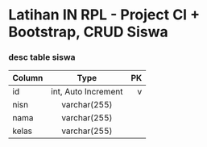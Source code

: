 # Latihan IN RPL - Project CI + Bootstrap, CRUD Siswa

### desc table siswa
| Column        | Type           			|	PK	|
| ------------- |:-------------------:|----:|
| id      			| int, Auto Increment |	v		|
| nisn      		| varchar(255)      	|     |
| nama 					| varchar(255)      	|  	  |
| kelas 				| varchar(255)      	|     |
